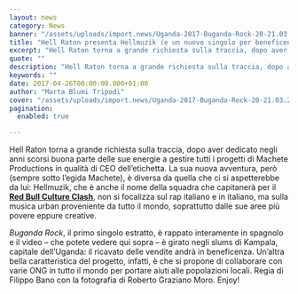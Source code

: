 ```yaml
---
layout: news
category: News
banner: "/assets/uploads/import.news/Uganda-2017-Buganda-Rock-20-21.03.2017-Foto-Backstage-7.jpg"
title: "Hell Raton presenta Hellmuzik (e un nuovo singolo per beneficenza)"
excerpt: "Hell Raton torna a grande richiesta sulla traccia, dopo aver dedicato negli anni scorsi buona parte delle sue energie a gestire tutti i progetti di Machete Productions in qualità di CEO dell’etichetta. La sua nuova avventura, però (sempre sotto l’egida Machete), è diversa da quella che ci si aspetterebbe da lui: Hellmuzik, che è anche [&hellip"
quote: ""
description: "Hell Raton torna a grande richiesta sulla traccia, dopo aver dedicato negli anni scorsi buona parte delle sue energie a gestire tutti i progetti di Machete Productions in qualità di CEO dell’etichetta. La sua nuova avventura, però (sempre sotto l’egida Machete), è diversa da quella che ci si aspetterebbe da lui: Hellmuzik, che è anche [&hellip"
keywords: ""
date: 2017-04-26T00:00:00.000+01:00
author: "Marta Blumi Tripodi"
cover: "/assets/uploads/import.news/Uganda-2017-Buganda-Rock-20-21.03.2017-Foto-Backstage-7.jpg"
pagination:
  enabled: true

---
```


Hell Raton torna a grande richiesta sulla traccia, dopo aver dedicato negli anni scorsi buona parte delle sue energie a gestire tutti i progetti di Machete Productions in qualità di CEO dell’etichetta. La sua nuova avventura, però (sempre sotto l’egida Machete), è diversa da quella che ci si aspetterebbe da lui: Hellmuzik, che è anche il nome della squadra che capitanerà per il [**Red Bull Culture Clash**](https://hotmc.com/il-red-bull-culture-clash-2017-rimescola-alla-grande-le-carte-in-tavola/), non si focalizza sul rap italiano e in italiano, ma sulla musica urban proveniente da tutto il mondo, soprattutto dalle sue aree più povere eppure creative.

_Buganda Rock_, il primo singolo estratto, è rappato interamente in spagnolo e il video – che potete vedere qui sopra – è girato negli slums di Kampala, capitale dell’Uganda: il ricavato delle vendite andrà in beneficenza. Un’altra bella caratteristica del progetto, infatti, è che si propone di collaborare con varie ONG in tutto il mondo per portare aiuti alle popolazioni locali. Regia di Filippo Bano con la fotografia di Roberto Graziano Moro. Enjoy!